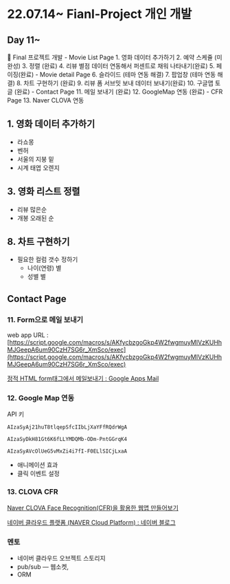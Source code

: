 # 22.07.14~ Fianl-Project 개인 개발

## Day 11~

<aside>
🔑 Final 프로젝트 개발
- Movie List Page
1. 영화 데이터 추가하기
2. 예약 스케쥴 (미완성)
3. 정렬 (완료)
4. 리뷰 별점 데이터 연동해서 퍼센트로 채워 나타내기(완료)
5. 페이징(완료)
- Movie detail Page
6. 슬라이드 (테마 연동 해결)
7. 팝업창 (테마 연동 해결)
8. 차트 구현하기 (완료)
9. 리뷰 폼 서브밋 보내 데이터 보내기(완료)
10. 구글맵 토글 (완료)
- Contact Page
11. 메일 보내기 (완료)
12. GoogleMap 연동 (완료)
- CFR Page
13. Naver CLOVA 연동

</aside>

## 1. 영화 데이터 추가하기

- 라쇼몽
- 벤허
- 서울의 지붕 밑
- 시계 태엽 오렌지

## 3. 영화 리스트 정렬

- 리뷰 많은순
- 개봉 오래된 순

## 8. 차트 구현하기

- 필요한 컬럼 갯수 정하기
    - 나이(연령) 별
    - 성별 별

## Contact Page

### 11. Form으로 메일 보내기

web app URL : [https://script.google.com/macros/s/AKfycbzgoGkp4W2fwgmuyMIVzKUHhMJGeepA6um90CzH7SG6r_XmSco/exec](https://script.google.com/macros/s/AKfycbzgoGkp4W2fwgmuyMIVzKUHhMJGeepA6um90CzH7SG6r_XmSco/exec)

[정적 HTML form태그에서 메일보내기 : Google Apps Mail](https://kutar37.tistory.com/entry/%EC%A0%95%EC%A0%81-HTML-form%ED%83%9C%EA%B7%B8%EC%97%90%EC%84%9C-%EB%A9%94%EC%9D%BC%EB%B3%B4%EB%82%B4%EA%B8%B0-Google-Apps-Mail)

### 12. Google Map 연동

API 키

`AIzaSyAj21huT8tlqepSfcIIbLjXaYFfRQdrWgA`

`AIzaSyDkH81Gt6K6fLLYMDQMb-ODm-PntGGrqK4`

`AIzaSyAVcOlUeG5vMxZi4i7fI-F0ELlSICjLxaA`

- 애니메이션 효과
- 클릭 이벤트 설정

### 13. CLOVA CFR

[Naver CLOVA Face Recognition(CFR)을 활용한 웹앱 만들어보기](https://equus3144.medium.com/naver-clova-face-recognition-cfr-%EC%9D%84-%ED%99%9C%EC%9A%A9%ED%95%9C-%EC%9B%B9%EC%95%B1-%EB%A7%8C%EB%93%A4%EC%96%B4%EB%B3%B4%EA%B8%B0-cc29ef51a189)

[네이버 클라우드 플랫폼 (NAVER Cloud Platform) : 네이버 블로그](https://blog.naver.com/n_cloudplatform/222247274814)

### 멘토

- 네이버 클라우드 오브젝트 스토리지
- pub/sub — 웹소켓,
- ORM